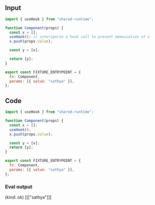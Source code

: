 
## Input

```javascript
import { useHook } from "shared-runtime";

function Component(props) {
  const x = [];
  useHook(); // intersperse a hook call to prevent memoization of x
  x.push(props.value);

  const y = [x];

  return [y];
}

export const FIXTURE_ENTRYPOINT = {
  fn: Component,
  params: [{ value: "sathya" }],
};

```

## Code

```javascript
import { useHook } from "shared-runtime";

function Component(props) {
  const x = [];
  useHook();
  x.push(props.value);

  const y = [x];
  return [y];
}

export const FIXTURE_ENTRYPOINT = {
  fn: Component,
  params: [{ value: "sathya" }],
};

```
      
### Eval output
(kind: ok) [[["sathya"]]]